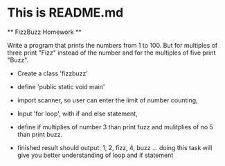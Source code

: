 # This is README.md

** FizzBuzz Homework **

Write a program that prints the numbers from 1 to 100. But for multiples of three print "Fizz" instead of the number and for the multiples of five print "Buzz".

* Create a class 'fizzbuzz'
* define 'public static void main'
* import scanner,  so user can enter the limit of number counting,
* Input 'for loop', with if and else statement,
* define if multiplies of number 3 than print fuzz and mulitplies of no 5 than print buzz. 
 
* finished result should output: 1, 2, fizz, 4, buzz ... doing this task will give you better understanding of loop and if statement

